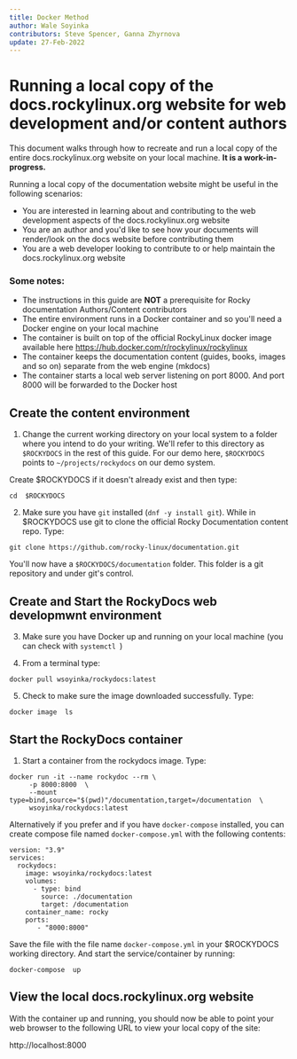 ```yaml
---
title: Docker Method
author: Wale Soyinka
contributors: Steve Spencer, Ganna Zhyrnova
update: 27-Feb-2022
---
```


# Running a local copy of the docs.rockylinux.org website for web development and/or content authors

This document walks through how to recreate and run a local copy of the entire docs.rockylinux.org website on your local machine. **It is a work-in-progress.**

Running a local copy of the documentation website might be useful in the following scenarios:

* You are interested in learning about and contributing to the web development aspects of the docs.rockylinux.org website
* You are an author and you'd like to see how your documents will render/look on the docs website before contributing them
* You are a web developer looking to contribute to or help maintain the docs.rockylinux.org website


### Some notes:

* The instructions in this guide are **NOT** a prerequisite for Rocky documentation Authors/Content contributors
* The entire environment runs in a Docker container and so you'll need a Docker engine on your local machine
* The container is built on top of the official RockyLinux docker image available here https://hub.docker.com/r/rockylinux/rockylinux
* The container keeps the documentation content (guides, books, images and so on) separate from the web engine (mkdocs)
* The container starts a local web server listening on port 8000.  And port 8000 will be forwarded to the Docker host


## Create the content environment

1. Change the current working directory on your local system to a folder where you intend to do your writing. We'll refer to this directory as
`$ROCKYDOCS` in the rest of this guide.  For our demo here, `$ROCKYDOCS` points to `~/projects/rockydocs` on our demo system.

Create $ROCKYDOCS if it doesn't already exist and then type:

```
cd  $ROCKYDOCS
```

2. Make sure you have `git` installed (`dnf -y install git`).  While in $ROCKYDOCS use git to clone the official Rocky Documentation content repo. Type:

```
git clone https://github.com/rocky-linux/documentation.git
```

You'll now have a `$ROCKYDOCS/documentation` folder. This folder is a git repository and under git's control.


## Create and Start the RockyDocs web developmwnt environment

3.  Make sure you have Docker up and running on your local machine (you can check with `systemctl `)

4. From a terminal type:

```
docker pull wsoyinka/rockydocs:latest
```

5. Check to make sure the image downloaded successfully. Type:

```
docker image  ls
```

## Start the RockyDocs container

1. Start a container from the rockydocs image. Type:

```
docker run -it --name rockydoc --rm \
     -p 8000:8000  \
     --mount type=bind,source="$(pwd)"/documentation,target=/documentation  \
     wsoyinka/rockydocs:latest

```


Alternatively if you prefer and if you have `docker-compose` installed, you can create compose file named `docker-compose.yml` with the following contents:

```
version: "3.9"
services:
  rockydocs:
    image: wsoyinka/rockydocs:latest
    volumes:
      - type: bind
        source: ./documentation
        target: /documentation
    container_name: rocky
    ports:
       - "8000:8000"

```

Save the file with the file name `docker-compose.yml` in your $ROCKYDOCS working directory.  And start the service/container by running:

```
docker-compose  up
```


## View the local docs.rockylinux.org website

With the container up and running, you should now be able to point your web browser to the following URL to view your local copy of the site:

http://localhost:8000
